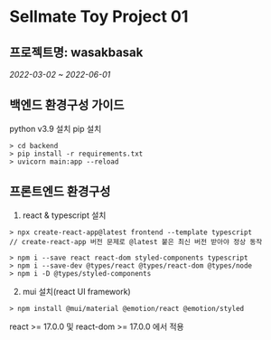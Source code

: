 # Sellmate Toy Project 01

## 프로젝트명: wasakbasak

_2022-03-02 ~ 2022-06-01_

## 백엔드 환경구성 가이드

python v3.9 설치
pip 설치

```
> cd backend
> pip install -r requirements.txt
> uvicorn main:app --reload
```

## 프론트엔드 환경구성

1. react & typescript 설치

```
> npx create-react-app@latest frontend --template typescript
// create-react-app 버전 문제로 @latest 붙은 최신 버전 받아야 정상 동작

> npm i --save react react-dom styled-components typescript
> npm i --save-dev @types/react @types/react-dom @types/node
> npm i -D @types/styled-components
```

2. mui 설치(react UI framework)

```
> npm install @mui/material @emotion/react @emotion/styled
```

react >= 17.0.0 및 react-dom >= 17.0.0 에서 적용
